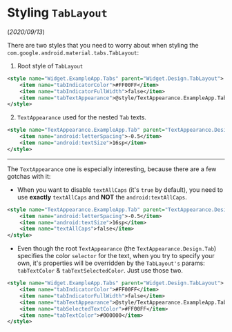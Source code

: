 # Styling `TabLayout`
(_2020/09/13_)

There are two styles that you need to worry about when styling the `com.google.android.material.tabs.TabLayout`:

1. Root style of `TabLayout`
```xml
<style name="Widget.ExampleApp.Tabs" parent="Widget.Design.TabLayout">
    <item name="tabIndicatorColor">#FF00FF</item>
    <item name="tabIndicatorFullWidth">false</item>
    <item name="tabTextAppearance">@style/TextAppearance.ExampleApp.Tab</item>
</style>
```

2. `TextAppearance` used for the nested `Tab` texts.
```xml
<style name="TextAppearance.ExampleApp.Tab" parent="TextAppearance.Design.Tab">
    <item name="android:letterSpacing">-0.5</item>
    <item name="android:textSize">16sp</item>
</style>
```
---

The `TextAppearance` one is especially interesting, because there are a few gotchas with it:

* When you want to disable `textAllCaps` (it's `true` by default), you need to use **exactly** `textAllCaps` and **NOT** the `android:textAllCaps`.
```xml
<style name="TextAppearance.ExampleApp.Tab" parent="TextAppearance.Design.Tab">
    <item name="android:letterSpacing">-0.5</item>
    <item name="android:textSize">16sp</item>
    <item name="textAllCaps">false</item>
</style>
```

* Even though the root `TextAppearance` (the `TextAppearance.Design.Tab`) specifies the color `selector` for the text, when you try to specify your own, it's properties will be overridden by the `TabLayout's` params: `tabTextColor` & `tabTextSelectedColor`. Just use those two.

```xml
<style name="Widget.ExampleApp.Tabs" parent="Widget.Design.TabLayout">
    <item name="tabIndicatorColor">#FF00FF</item>
    <item name="tabIndicatorFullWidth">false</item>
    <item name="tabTextAppearance">@style/TextAppearance.ExampleApp.Tab</item>
    <item name="tabSelectedTextColor">#FF00FF</item>
    <item name="tabTextColor">#000000</item>
</style>
```
